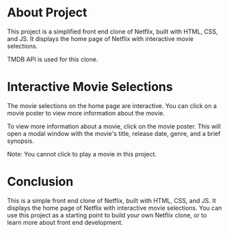# About Project
This project is a simplified front end clone of Netflix, built with HTML, CSS, and JS. It displays the home page of Netflix with interactive movie selections.

TMDB API is used for this clone.

# Interactive Movie Selections

The movie selections on the home page are interactive. You can click on a movie poster to view more information about the movie.

To view more information about a movie, click on the movie poster. This will open a modal window with the movie's title, release date, genre, and a brief synopsis.

Note: You cannot click to play a movie in this project.

# Conclusion

This is a simple front end clone of Netflix, built with HTML, CSS, and JS. It displays the home page of Netflix with interactive movie selections. You can use this project as a starting point to build your own Netflix clone, or to learn more about front end development.

